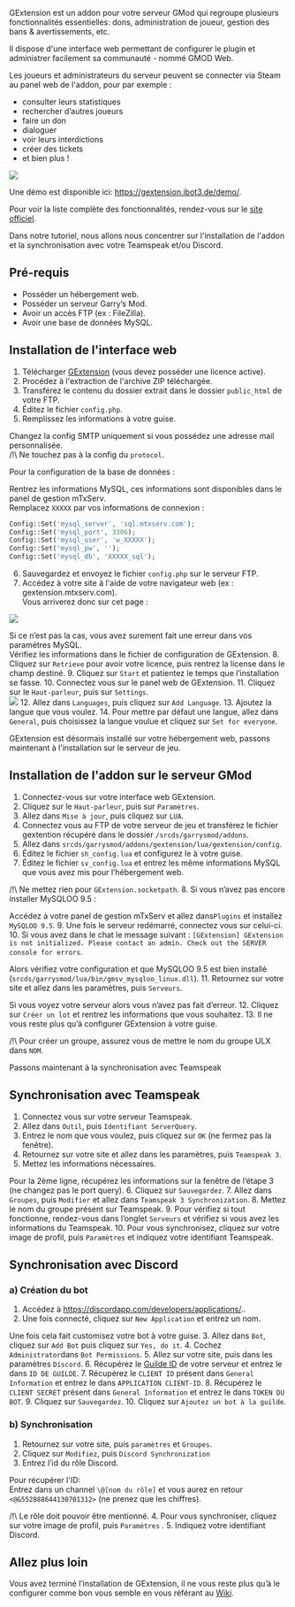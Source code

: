 GExtension est un addon pour votre serveur GMod qui regroupe plusieurs fonctionnalités essentielles: dons, administration de joueur, gestion des bans &amp; avertissements, etc.

Il dispose d'une interface web permettant de configurer le plugin et administrer facilement sa communauté - nommé GMOD Web.

Les joueurs et administrateurs du serveur peuvent se connecter via Steam au panel web de l'addon, pour par exemple :

- consulter leurs statistiques
- rechercher d’autres joueurs
- faire un don
- dialoguer
- voir leurs interdictions
- créer des tickets
- et bien plus !

![](/uploads/help/installer-gextension/installer-gextension3.png)

Une démo est disponible ici: <https://gextension.ibot3.de/demo/>.

Pour voir la liste complète des fonctionnalités, rendez-vous sur le [site officiel](https://www.gmodstore.com/market/view/gextension-the-all-in-one-package-for-your-community).

Dans notre tutoriel, nous allons nous concentrer sur l'installation de l'addon et la synchronisation avec votre Teamspeak et/ou Discord.

Pré-requis
----------

- Posséder un hébergement web.
- Posséder un serveur Garry’s Mod.
- Avoir un accès FTP (ex : FileZilla).
- Avoir une base de données MySQL.

Installation de l'interface web
-------------------------------

1. Télécharger [GExtension](https://www.gmodstore.com/market/view/gextension-the-all-in-one-package-for-your-community) (vous devez posséder une licence active).
2. Procédez à l'extraction de l'archive ZIP téléchargée.
3. Transférez le contenu du dossier extrait dans le dossier `public_html` de votre FTP.
4. Éditez le fichier `config.php`.
5. Remplissez les informations à votre guise.

Changez la config SMTP uniquement si vous possédez une adresse mail personnalisée.  
/!\\ Ne touchez pas à la config du `protocol`.

Pour la configuration de la base de données :

Rentrez les informations MySQL, ces informations sont disponibles dans le panel de gestion mTxServ.  
Remplacez `XXXXX` par vos informations de connexion :

```php
Config::Set('mysql_server', 'sql.mtxserv.com');  
Config::Set('mysql_port', 3306);  
Config::Set('mysql_user', 'w_XXXXX');  
Config::Set('mysql_pw', '');  
Config::Set('mysql_db', 'XXXXX_sql'); 
```

6. Sauvegardez et envoyez le fichier `config.php` sur le serveur FTP.
7. Accédez à votre site à l'aide de votre navigateur web (ex : gextension.mtxserv.com).  
  Vous arriverez donc sur cet page :

![](/uploads/help/installer-gextension/installer-gextension2.png)

Si ce n’est pas la cas, vous avez surement fait une erreur dans vos paramètres MySQL.  
Vérifiez les informations dans le fichier de configuration de GExtension.
8. Cliquez sur `Retrieve` pour avoir votre licence, puis rentrez la license dans le champ destiné. 
9. Cliquez sur `Start` et patientez le temps que l’installation se fasse. 
10. Connectez vous sur le panel web de GExtension. 
11. Cliquez sur le `Haut-parleur`, puis sur `Settings`.  
![](/uploads/help/installer-gextension/installer-gextension1.png)
12. Allez dans `Languages`, puis cliquez sur `Add Language`. 
13. Ajoutez la langue que vous voulez. 14. Pour mettre par défaut une langue, allez dans `General`, puis choisissez la langue voulue et cliquez sur `Set for everyone`.

GExtension est désormais installé sur votre hébergement web, passons maintenant à l’installation sur le serveur de jeu.

Installation de l'addon sur le serveur GMod
-------------------------------------------

1. Connectez-vous sur votre interface web GExtension.
2. Cliquez sur le `Haut-parleur`, puis sur `Paramètres`.
3. Allez dans `Mise à jour`, puis cliquez sur `LUA`.
4. Connectez vous au FTP de votre serveur de jeu et transférez le fichier gextention récupéré dans le dossier `/srcds/garrysmod/addons`.
5. Allez dans `srcds/garrysmod/addons/gextension/lua/gextension/config`.
6. Éditez le fichier `sh_config.lua` et configurez le à votre guise.
7. Éditez le fichier `sv_config.lua` et entrez les même informations MySQL que vous avez mis pour l’hébergement web.

/!\\ Ne mettez rien pour `GExtension.socketpath`. 8. Si vous n’avez pas encore installer MySQLOO 9.5 :

Accédez à votre panel de gestion mTxServ et allez dans`Plugins` et installez `MySQLOO 9.5`. 9. Une fois le serveur redémarré, connectez vous sur celui-ci. 10. Si vous avez dans le chat le message suivant : `[GExtension] GExtension is not initialized. Please contact an admin. Check out the SERVER console for errors`.

Alors vérifiez votre configuration et que MySQLOO 9.5 est bien installé (`srcds/garrysmod/lua/bin/gmsv_mysqloo_linux.dll`). 11. Retournez sur votre site et allez dans les paramètres, puis `Serveurs`.

Si vous voyez votre serveur alors vous n’avez pas fait d’erreur. 12. Cliquez sur `Créer un lot` et rentrez les informations que vous souhaitez. 13. Il ne vous reste plus qu’à configurer GExtension à votre guise.

/!\\ Pour créer un groupe, assurez vous de mettre le nom du groupe ULX dans `NOM`.

Passons maintenant à la synchronisation avec Teamspeak

Synchronisation avec Teamspeak
------------------------------

1. Connectez vous sur votre serveur Teamspeak.
2. Allez dans `Outil`, puis `Identifiant ServerQuery`.
3. Entrez le nom que vous voulez, puis cliquez sur `OK` (ne fermez pas la fenêtre).
4. Retournez sur votre site et allez dans les paramètres, puis `Teamspeak 3`.
5. Mettez les informations nécessaires.

Pour la 2ème ligne, récupérez les informations sur la fenêtre de l’étape 3 (ne changez pas le port query). 6. Cliquez sur `Sauvegardez`. 7. Allez dans `Groupes`, puis `Modifier` et allez dans `Teamspeak 3 Synchronization`. 8. Mettez le nom du groupe présent sur Teamspeak. 9. Pour vérifiez si tout fonctionne, rendez-vous dans l’onglet `Serveurs` et vérifiez si vous avez les informations du Teamspeak. 10. Pour vous synchronisez, cliquez sur votre image de profil, puis `Paramètres` et indiquez votre identifiant Teamspeak.

Synchronisation avec Discord
----------------------------

### a) Création du bot

1. Accédez à <https://discordapp.com/developers/applications/>..
2. Une fois connecté, cliquez sur `New Application` et entrez un nom.

Une fois cela fait customisez votre bot à votre guise. 3. Allez dans `Bot`, cliquez sur `Add Bot` puis cliquez sur `Yes, do it`. 4. Cochez `Administrator`dans `Bot Permissions`. 5. Allez sur votre site, puis dans les paramètres `Discord`. 6. Récupérez le [Guilde ID](https://support.discordapp.com/hc/fr/articles/206346498-O%C3%B9-trouver-l-ID-de-mon-compte-utilisateur-serveur-message-) de votre serveur et entrez le dans `ID DE GUILDE`. 7. Récupérez le `CLIENT ID` présent dans `General Information` et entrez le dans `APPLICATION CLIENT-ID`. 8. Récupérez le `CLIENT SECRET` présent dans `General Information` et entrez le dans `TOKEN DU BOT`. 9. Cliquez sur `Sauvegardez`. 10. Cliquez sur `Ajoutez un bot à la guilde`.

### b) Synchronisation

1. Retournez sur votre site, puis `paramètres` et `Groupes`.
2. Cliquez sur `Modifiez`, puis `Discord Synchronization`
3. Entrez l’id du rôle Discord.

Pour récupérer l'ID:  
Entrez dans un channel `\@[nom du rôle]` et vous aurez en retour `<@&552888644130701312>` (ne prenez que les chiffres).

/!\\ Le rôle doit pouvoir être mentionné. 4. Pour vous synchroniser, cliquez sur votre image de profil, puis `Paramètres` . 5. Indiquez votre identifiant Discord.

Allez plus loin
---------------

Vous avez terminé l’installation de GExtension, il ne vous reste plus qu’à le configurer comme bon vous semble en vous référant au [Wiki](https://gextension.ibot3.de/wiki/index.php?title=Main_Page).
